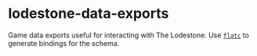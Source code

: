 # lodestone-data-exports
Game data exports useful for interacting with The Lodestone. Use [`flatc`](https://google.github.io/flatbuffers/) to generate bindings for the schema.
